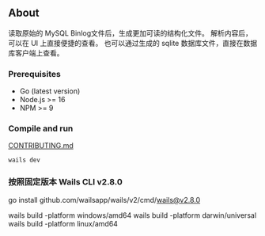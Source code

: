## About

读取原始的 MySQL Binlog文件后，生成更加可读的结构化文件。 解析内容后，可以在 UI 上直接便捷的查看。
也可以通过生成的 sqlite 数据库文件，直接在数据库客户端上查看。

### Prerequisites

* Go (latest version)
* Node.js >= 16
* NPM >= 9

### Compile and run
[CONTRIBUTING.md](..%2F..%2Ftiny-rdm%2F.github%2FCONTRIBUTING.md)
```bash
wails dev
```

### 按照固定版本 Wails CLI v2.8.0
go install github.com/wailsapp/wails/v2/cmd/wails@v2.8.0


wails build  -platform  windows/amd64
wails build  -platform  darwin/universal
wails build  -platform  linux/amd64